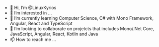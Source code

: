 - 👋 Hi, I’m @LinuxKyrios
- 👀 I’m interested in ...
- 🌱 I’m currently learning Computer Science, C# with Mono Framework, Angular, React and TypeScript
- 💞️ I’m looking to collaborate on projetcts that includes Mono/.Net Core, JavaScript, Angular, React, Kotlin and Java
- 📫 How to reach me ...

<!---
LinuxKyrios/LinuxKyrios is a ✨ special ✨ repository because its `README.md` (this file) appears on your GitHub profile.
You can click the Preview link to take a look at your changes.
--->
